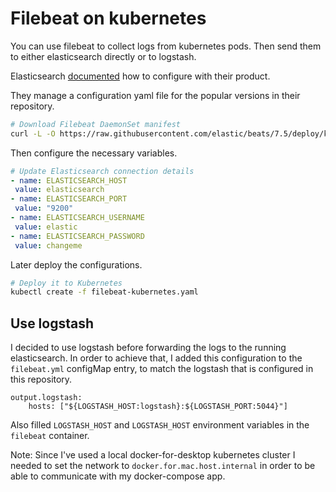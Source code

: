 # Filebeat on kubernetes

You can use filebeat to collect logs from kubernetes pods. Then send them to either elasticsearch directly or to logstash.

Elasticsearch [documented](https://www.elastic.co/blog/shipping-kubernetes-logs-to-elasticsearch-with-filebeat) how to configure with their product.

They manage a configuration yaml file for the popular versions in their repository.

```bash
# Download Filebeat DaemonSet manifest
curl -L -O https://raw.githubusercontent.com/elastic/beats/7.5/deploy/kubernetes/filebeat-kubernetes.yaml
```

Then configure the necessary variables.

```yml
# Update Elasticsearch connection details
- name: ELASTICSEARCH_HOST
 value: elasticsearch
- name: ELASTICSEARCH_PORT
 value: "9200"
- name: ELASTICSEARCH_USERNAME
 value: elastic
- name: ELASTICSEARCH_PASSWORD
 value: changeme
```

Later deploy the configurations.

```bash
# Deploy it to Kubernetes
kubectl create -f filebeat-kubernetes.yaml
```

## Use logstash

I decided to use logstash before forwarding the logs to the running elasticsearch. In order to achieve that, I added this configuration to the `filebeat.yml` configMap entry, to match the logstash that is configured in this repository.

```config
output.logstash:
    hosts: ["${LOGSTASH_HOST:logstash}:${LOGSTASH_PORT:5044}"]
```

Also filled `LOGSTASH_HOST` and `LOGSTASH_HOST` environment variables in the `filebeat` container.

Note: Since I've used a local docker-for-desktop kubernetes cluster I needed to set the network to `docker.for.mac.host.internal` in order to be able to communicate with my docker-compose app.
